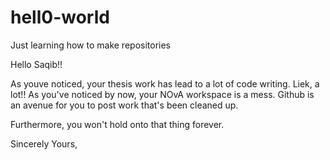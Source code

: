 # hell0-world
Just learning how to make repositories


Hello Saqib!!

As youve noticed, your thesis work has lead to a lot of code writing. Liek, a lot!! As you've noticed by now, your NOvA workspace is a mess. Github is an avenue for you to post work that's been cleaned up.

Furthermore, you won't hold onto that thing forever.

Sincerely Yours,
